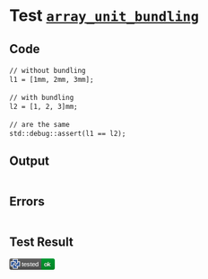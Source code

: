 # Test [`array_unit_bundling`](/doc/types/arrays.md#L11)

## Code

```µcad
// without bundling
l1 = [1mm, 2mm, 3mm];

// with bundling
l2 = [1, 2, 3]mm;

// are the same
std::debug::assert(l1 == l2);

```

## Output

```,plain
```

## Errors

```,plain
```

## Test Result

![OK](/doc/types/.test/array_unit_bundling.png)
